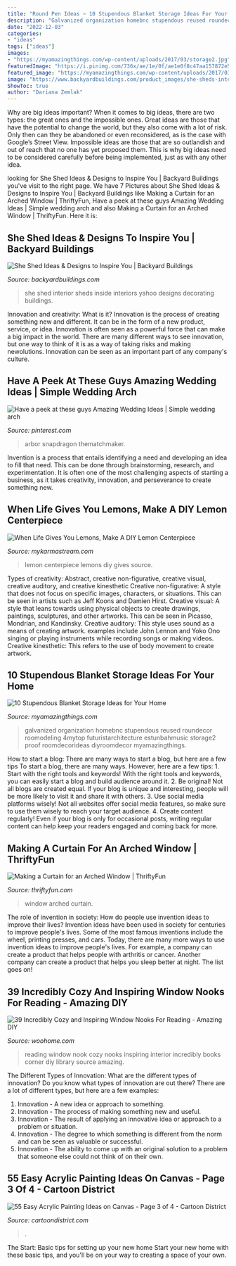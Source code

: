 ```yaml
---
title: "Round Pen Ideas ~ 10 Stupendous Blanket Storage Ideas For Your Home"
description: "Galvanized organization homebnc stupendous reused roundecor roomodeling 4mytop futuristarchitecture estunbahmusic storage2 proof roomdecorideas diyroomdecor myamazingthings"
date: "2022-12-03"
categories:
- "ideas"
tags: ["ideas"]
images:
- "https://myamazingthings.com/wp-content/uploads/2017/03/storage2.jpg"
featuredImage: "https://i.pinimg.com/736x/ae/1e/0f/ae1e0f8c47aa157872e52549153ab71e.jpg"
featured_image: "https://myamazingthings.com/wp-content/uploads/2017/03/storage2.jpg"
image: "https://www.backyardbuildings.com/product_images/she-sheds-interior-2.jpg"
ShowToc: true
author: "Dariana Zemlak"
---
```



Why are big ideas important?
When it comes to big ideas, there are two types: the great ones and the impossible ones. Great ideas are those that have the potential to change the world, but they also come with a lot of risk. Only then can they be abandoned or even reconsidered, as is the case with Google’s Street View. Impossible ideas are those that are so outlandish and out of reach that no one has yet proposed them. This is why big ideas need to be considered carefully before being implemented, just as with any other idea.

	

		
looking for She Shed Ideas &amp; Designs to Inspire You | Backyard Buildings you've visit to the right page. We have 7 Pictures about She Shed Ideas &amp; Designs to Inspire You | Backyard Buildings like Making a Curtain for an Arched Window | ThriftyFun, Have a peek at these guys Amazing Wedding Ideas | Simple wedding arch and also Making a Curtain for an Arched Window | ThriftyFun. Here it is:
		
    
## She Shed Ideas &amp; Designs To Inspire You | Backyard Buildings

<img loading=lazy src="https://www.backyardbuildings.com/product_images/she-sheds-interior-2.jpg" onerror="this.onerror=null;this.src='https://tse4.mm.bing.net/th?id=OIP.FaHggfI1pgU6_s3j1c6KqQHaJ4&amp;pid=15.1';" alt="She Shed Ideas &amp; Designs to Inspire You | Backyard Buildings">

_Source: backyardbuildings.com_

>she shed interior sheds inside interiors yahoo designs decorating buildings. 

	

Innovation and creativity: What is it?
Innovation is the process of creating something new and different. It can be in the form of a new product, service, or idea. Innovation is often seen as a powerful force that can make a big impact in the world. There are many different ways to see innovation, but one way to think of it is as a way of taking risks and making newolutions. Innovation can be seen as an important part of any company's culture.

    
## Have A Peek At These Guys Amazing Wedding Ideas | Simple Wedding Arch

<img loading=lazy src="https://i.pinimg.com/736x/ae/1e/0f/ae1e0f8c47aa157872e52549153ab71e.jpg" onerror="this.onerror=null;this.src='https://tse4.mm.bing.net/th?id=OIP.D-d7WjWHBm46eCyCl4qJPwHaLH&amp;pid=15.1';" alt="Have a peek at these guys Amazing Wedding Ideas | Simple wedding arch">

_Source: pinterest.com_

>arbor snapdragon thematchmaker. 

	

Invention is a process that entails identifying a need and developing an idea to fill that need. This can be done through brainstorming, research, and experimentation. It is often one of the most challenging aspects of starting a business, as it takes creativity, innovation, and perseverance to create something new.

    
## When Life Gives You Lemons, Make A DIY Lemon Centerpiece

<img loading=lazy src="https://mykarmastream.com/wp-content/uploads/2017/05/lemon-centerpiece-10.jpg" onerror="this.onerror=null;this.src='https://tse3.mm.bing.net/th?id=OIP.wPDGxB4rdBgpI6vNJVrwlAHaLH&amp;pid=15.1';" alt="When Life Gives You Lemons, Make A DIY Lemon Centerpiece">

_Source: mykarmastream.com_

>lemon centerpiece lemons diy gives source. 

	

Types of creativity: Abstract, creative non-figurative, creative visual, creative auditory, and creative kinesthetic
Creative non-figurative: A style that does not focus on specific images, characters, or situations. This can be seen in artists such as Jeff Koons and Damien Hirst. Creative visual: A style that leans towards using physical objects to create drawings, paintings, sculptures, and other artworks. This can be seen in Picasso, Mondrian, and Kandinsky. Creative auditory: This style uses sound as a means of creating artwork. examples include John Lennon and Yoko Ono singing or playing instruments while recording songs or making videos. Creative kinesthetic: This refers to the use of body movement to create artwork.

    
## 10 Stupendous Blanket Storage Ideas For Your Home

<img loading=lazy src="https://myamazingthings.com/wp-content/uploads/2017/03/storage2.jpg" onerror="this.onerror=null;this.src='https://tse1.mm.bing.net/th?id=OIP._WKpvzj4GqIADs0s0QrESwHaJ4&amp;pid=15.1';" alt="10 Stupendous Blanket Storage Ideas for Your Home">

_Source: myamazingthings.com_

>galvanized organization homebnc stupendous reused roundecor roomodeling 4mytop futuristarchitecture estunbahmusic storage2 proof roomdecorideas diyroomdecor myamazingthings. 

	

How to start a blog: There are many ways to start a blog, but here are a few tips
To start a blog, there are many ways. However, here are a few tips: 1. Start with the right tools and keywords! With the right tools and keywords, you can easily start a blog and build audience around it. 2. Be original! Not all blogs are created equal. If your blog is unique and interesting, people will be more likely to visit it and share it with others. 3. Use social media platforms wisely! Not all websites offer social media features, so make sure to use them wisely to reach your target audience. 4. Create content regularly! Even if your blog is only for occasional posts, writing regular content can help keep your readers engaged and coming back for more.

    
## Making A Curtain For An Arched Window | ThriftyFun

<img loading=lazy src="https://img.thrfun.com/img/076/920/arched_window_l1.jpg" onerror="this.onerror=null;this.src='https://tse4.mm.bing.net/th?id=OIP.FNFtKrVs8iY0ytAhBA6mqQHaK-&amp;pid=15.1';" alt="Making a Curtain for an Arched Window | ThriftyFun">

_Source: thriftyfun.com_

>window arched curtain. 

	

The role of invention in society: How do people use invention ideas to improve their lives?
Invention ideas have been used in society for centuries to improve people's lives. Some of the most famous inventions include the wheel, printing presses, and cars. Today, there are many more ways to use invention ideas to improve people's lives. For example, a company can create a product that helps people with arthritis or cancer. Another company can create a product that helps you sleep better at night. The list goes on!

    
## 39 Incredibly Cozy And Inspiring Window Nooks For Reading - Amazing DIY

<img loading=lazy src="http://www.woohome.com/wp-content/uploads/2013/10/Inspiring-Window-Reading-Nook-8.jpg" onerror="this.onerror=null;this.src='https://tse1.mm.bing.net/th?id=OIP.Nfv4Kq5j0WCg7ihmVQDJzgHaJ5&amp;pid=15.1';" alt="39 Incredibly Cozy and Inspiring Window Nooks For Reading - Amazing DIY">

_Source: woohome.com_

>reading window nook cozy nooks inspiring interior incredibly books corner diy library source amazing. 

	

The Different Types of Innovation: What are the different types of innovation?
Do you know what types of innovation are out there? There are a lot of different types, but here are a few examples: 
1. Innovation - A new idea or approach to something. 
2. Innovation - The process of making something new and useful. 
3. Innovation - The result of applying an innovative idea or approach to a problem or situation. 
4. Innovation - The degree to which something is different from the norm and can be seen as valuable or successful. 
5. Innovation - The ability to come up with an original solution to a problem that someone else could not think of on their own.

    
## 55 Easy Acrylic Painting Ideas On Canvas - Page 3 Of 4 - Cartoon District

<img loading=lazy src="http://www.cartoondistrict.com/wp-content/uploads/2019/01/Easy-Acrylic-Painting-Ideas-on-Canvas-28.jpg" onerror="this.onerror=null;this.src='https://tse4.mm.bing.net/th?id=OIP.KI1QUsOo-Ajihr3BXKT76AHaLH&amp;pid=15.1';" alt="55 Easy Acrylic Painting Ideas on Canvas - Page 3 of 4 - Cartoon District">

_Source: cartoondistrict.com_

>. 

	

The Start: Basic tips for setting up your new home
Start your new home with these basic tips, and you'll be on your way to creating a space of your own.

